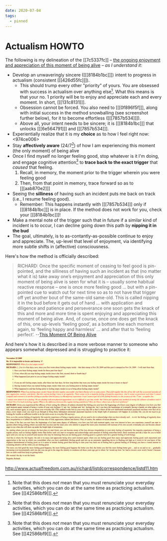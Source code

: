 ```yaml
---
date: 2020-07-04
tags:
  - pinned
---
```


# Actualism HOWTO

The following is my delineation of the [[7c5337fc]] – [the ongoing enjoyment and appreciation of this moment of being alive](http://www.actualfreedom.com.au/richard/abditorium/method.htm#The%20Actualism%20Method) – *as I understand it*:

- Develop an unwaveringly sincere ([[[8184b1bc]]]) intent to progress in actualism (consistent [[[426d55fc]]]). 
  - This should trump every other "priority" of yours. You are obsessed with success in actualism over anything else[^aff]. What this means is that your no. 1 priority will be to enjoy and appreciate each and every moment. In short, [[[131c8131]]].
  - Obsession cannot be forced. You also need to [[[0f896f5f]]], along with initial success in the method snowballing (see screenshot further below), for it to become effortless ([[[7857b534]]]).
  - Above all, your intent needs to be sincere; it is [[[8184b1bc]]] that unlocks [[[6e564791]]] and [[[7857b534]]].
- Experientially realize that it is my **choice** as to how I feel right now: <974ce006>
- Stay **affectively aware** (24/7[^aff]) of how I am experiencing this moment (the only moment) of being alive
- Once I find myself no longer feeling good, stop whatever is it I'm doing, and engage cognitive attention[^aff] to **trace back to the exact trigger** that *caused* that feeling. 
  1. Recall, in memory, the moment prior to the trigger wherein you were feeling good
  1. Then, from that point in memory, trace forward so as to [[[aab870e2]]]
- Seeing the **silliness** of having such an incident puts me back on track (i.e., I resume feeling good).
  - Remember: This happens instantly with [[[7857b534]]] only if [[[8184b1bc]]] is in place. If the method does not work for you, check your [[[8184b1bc]]]!
- Make a mental note of the trigger such that in future if a similar kind of incident is to occur, I can decline going down this path by **nipping it in the bud**
- The goal, ultimately, is to as-contantly-as-possible continue to enjoy and appreciate. The, up-level that level of enjoyment, via identifying more subtle shifts in (affective) consciousness.

[^aff]: Note that this does *not* mean that you must renunciate your everyday activities, which you can do at the same time as practicing actualism. See [[[42586bf9]]].

Here's how the method is officially described:

> RICHARD: Once the specific moment of ceasing to feel good is pin-pointed, and the silliness  of having such an incident as that (no matter what it is) take away one’s enjoyment and appreciation of this only moment of being alive is seen for what it is – usually some habitual reactive response – one is once more feeling good ... but with a pin-pointed cue to watch out for next time so as to not have that trigger off yet another bout of the same-old same-old. This is called nipping it in the bud before it gets out of hand ... with application and diligence and patience and perseverance one soon gets the knack of this and more and more time is spent enjoying and appreciating this moment of being alive. And, of course, once one does get the knack of this, one up-levels ‘feeling good’, as a bottom line each moment again, to ‘feeling happy and harmless’ ... and after that to ‘feeling perfect’. --[This Moment Of Being Alive](http://www.actualfreedom.com.au/richard/articles/thismomentofbeingalive.htm)

And here's how it is described in a more verbose manner to someone who appears somewhat depressed and is struggling to practice it:

![](./static/feeling-regular.png)

<http://www.actualfreedom.com.au/richard/listdcorrespondence/listd11.htm>


